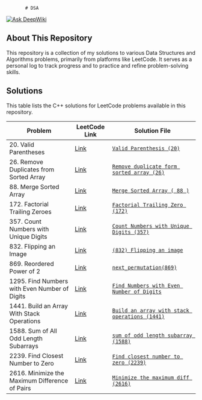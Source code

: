            # DSA
[![Ask DeepWiki](https://devin.ai/assets/askdeepwiki.png)](https://deepwiki.com/polty-rishit/DSA)

## About This Repository
This repository is a collection of my solutions to various Data Structures and Algorithms problems, primarily from platforms like LeetCode. It serves as a personal log to track progress and to practice and refine problem-solving skills.

## Solutions
This table lists the C++ solutions for LeetCode problems available in this repository.

| Problem                                       | LeetCode Link                                                                   | Solution File                                                                                                |
| --------------------------------------------- | ------------------------------------------------------------------------------- | ------------------------------------------------------------------------------------------------------------ |
| 20. Valid Parentheses                         | [Link](https://leetcode.com/problems/valid-parentheses/)                        | [`Valid Parenthesis (20)`](./Valid%20Parenthesis%20%2820%29)                                                 |
| 26. Remove Duplicates from Sorted Array       | [Link](https://leetcode.com/problems/remove-duplicates-from-sorted-array/)      | [`Remove duplicate form sorted array (26)`](./Remove%20duplicate%20form%20sorted%20array%20%2826%29)           |
| 88. Merge Sorted Array                        | [Link](https://leetcode.com/problems/merge-sorted-array/)                       | [`Merge Sorted Array ( 88 )`](./Merge%20Sorted%20Array%20%28%2088%20%29)                                       |
| 172. Factorial Trailing Zeroes                | [Link](https://leetcode.com/problems/factorial-trailing-zeroes/)                | [`Factorial Trailing Zero (172)`](./Factorial%20Trailing%20Zero%20%28172%29)                                   |
| 357. Count Numbers with Unique Digits         | [Link](https://leetcode.com/problems/count-numbers-with-unique-digits/)         | [`Count Numbers with Unique Digits (357)`](./Count%20Numbers%20with%20Unique%20Digits%20%28357%29)             |
| 832. Flipping an Image                        | [Link](https://leetcode.com/problems/flipping-an-image/)                        | [`(832) Flipping an image`](./%28832%29%20Flipping%20an%20image)                                               |
| 869. Reordered Power of 2                     | [Link](https://leetcode.com/problems/reordered-power-of-2/)                     | [`next_permutation(869)`](./next_permutation%28869%29)                                                       |
| 1295. Find Numbers with Even Number of Digits | [Link](https://leetcode.com/problems/find-numbers-with-even-number-of-digits/)  | [`Find Numbers with Even Number of Digits`](./Find%20Numbers%20with%20Even%20Number%20of%20Digits)             |
| 1441. Build an Array With Stack Operations    | [Link](https://leetcode.com/problems/build-an-array-with-stack-operations/)     | [`Build an array with stack operations (1441)`](./Build%20an%20array%20with%20stack%20operations%20%281441%29) |
| 1588. Sum of All Odd Length Subarrays         | [Link](https://leetcode.com/problems/sum-of-all-odd-length-subarrays/)          | [`sum of odd length subarray (1588)`](./sum%20of%20odd%20length%20subarray%20%281588%29)                       |
| 2239. Find Closest Number to Zero             | [Link](https://leetcode.com/problems/find-closest-number-to-zero/)              | [`Find closest number to zero (2239)`](./Find%20closest%20number%20to%20zero%20%282239%29)                     |
| 2616. Minimize the Maximum Difference of Pairs| [Link](https://leetcode.com/problems/minimize-the-maximum-difference-of-pairs/) | [`Minimize the maximum diff (2616)`](./Minimize%20the%20maximum%20diff%20%282616%29)                           |
